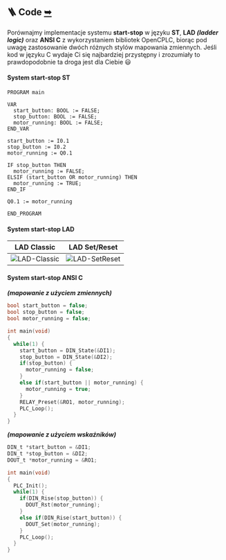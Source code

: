 ## 🪜 Code [➥](/readme.md)

Porównajmy implementacje systemu **start-stop** w języku **ST**, **LAD _(ladder logic)_** oraz **ANSI C** z wykorzystaniem bibliotek OpenCPLC, biorąc pod uwagę zastosowanie dwóch różnych stylów mapowania zmiennych. Jeśli kod w języku C wydaje Ci się najbardziej przystępny i zrozumiały to prawdopodobnie ta droga jest dla Ciebie 😃

#### System start-stop ST

```st
PROGRAM main

VAR
  start_button: BOOL := FALSE;
  stop_button: BOOL := FALSE;
  motor_running: BOOL := FALSE;
END_VAR

start_button := I0.1
stop_button := I0.2
motor_running := Q0.1

IF stop_button THEN
  motor_running := FALSE;
ELSIF (start_button OR motor_running) THEN
  motor_running := TRUE;
END_IF

Q0.1 := motor_running

END_PROGRAM
```

#### System start-stop LAD

| LAD Classic                          | LAD Set/Reset                            |
| ------------------------------------ | ---------------------------------------- |
| ![LAD-Classic](http://sqrt.pl/img/opencplc/lader.png) | ![LAD-SetReset](http://sqrt.pl/img/opencplc/lader-sr.png) |

#### System start-stop ANSI C

**_(mapowanie z użyciem zmiennych)_**

```c
bool start_button = false;
bool stop_button = false;
bool motor_running = false;

int main(void)
{
  while(1) {
    start_button = DIN_State(&DI1);
    stop_button = DIN_State(&DI2);
    if(stop_button) {
      motor_running = false;
    }
    else if(start_button || motor_running) {
      motor_running = true;
    }
    RELAY_Preset(&RO1, motor_running);
    PLC_Loop();
  }
}
```

**_(mapowanie z użyciem wskaźników)_**

```c
DIN_t *start_button = &DI1;
DIN_t *stop_button = &DI2;
DOUT_t *motor_running = &RO1;

int main(void)
{
  PLC_Init();
  while(1) {
    if(DIN_Rise(stop_button)) {
      DOUT_Rst(motor_running);
    }
    else if(DIN_Rise(start_button)) {
      DOUT_Set(motor_running);
    }
    PLC_Loop();
  }
}
```


[^1]: _Sterowniki programowalne_, M. Pawlak, Politechnika Wrocławska, 2010

[^2]:	_Systematically reviewing the layered architectural pattern principles and their use to reconstruct software architectures_, Alvine B. Belle, Ghizlane El Boussaidi, Timothy C. Lethbridge, Segla Kpodjedo, Hafedh Mili, Andres Paz, arXiv preprint, `DOI: 10.48550/arXiv.2112.01644`